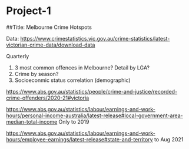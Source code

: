 # Project-1
##Title: Melbourne Crime Hotspots

Data: https://www.crimestatistics.vic.gov.au/crime-statistics/latest-victorian-crime-data/download-data

Quarterly

1) 3 most common offences in Melbourne? Detail by LGA?
2) Crime by season? 
3) Socioeconmic status correlation (demographic)

https://www.abs.gov.au/statistics/people/crime-and-justice/recorded-crime-offenders/2020-21#victoria

https://www.abs.gov.au/statistics/labour/earnings-and-work-hours/personal-income-australia/latest-release#local-government-area-median-total-income
Only to 2019

https://www.abs.gov.au/statistics/labour/earnings-and-work-hours/employee-earnings/latest-release#state-and-territory
to Aug 2021
